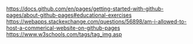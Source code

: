 https://docs.github.com/en/pages/getting-started-with-github-pages/about-github-pages#educational-exercises
https://webapps.stackexchange.com/questions/56898/am-i-allowed-to-host-a-commerical-website-on-github-pages
https://www.w3schools.com/tags/tag_img.asp 
